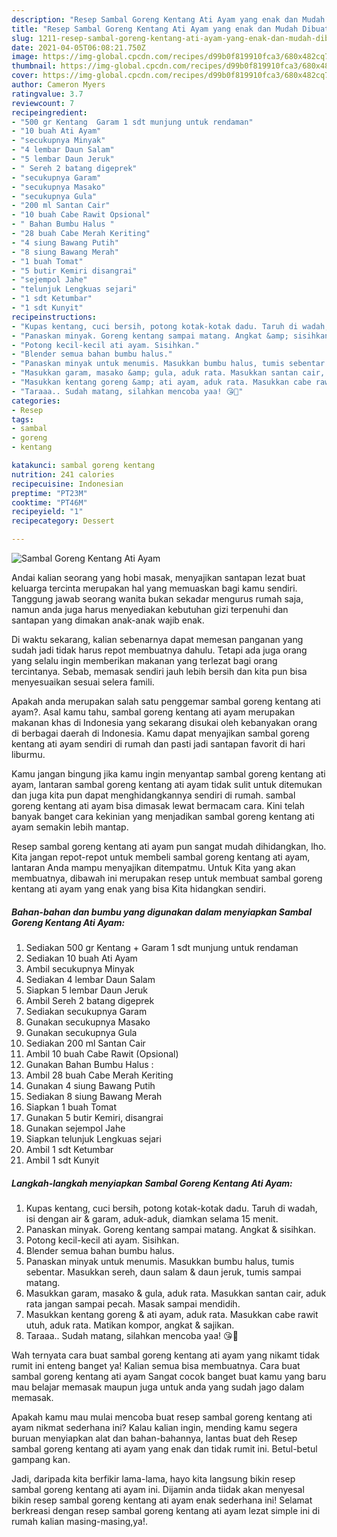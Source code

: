 ```yaml
---
description: "Resep Sambal Goreng Kentang Ati Ayam yang enak dan Mudah Dibuat"
title: "Resep Sambal Goreng Kentang Ati Ayam yang enak dan Mudah Dibuat"
slug: 1211-resep-sambal-goreng-kentang-ati-ayam-yang-enak-dan-mudah-dibuat
date: 2021-04-05T06:08:21.750Z
image: https://img-global.cpcdn.com/recipes/d99b0f819910fca3/680x482cq70/sambal-goreng-kentang-ati-ayam-foto-resep-utama.jpg
thumbnail: https://img-global.cpcdn.com/recipes/d99b0f819910fca3/680x482cq70/sambal-goreng-kentang-ati-ayam-foto-resep-utama.jpg
cover: https://img-global.cpcdn.com/recipes/d99b0f819910fca3/680x482cq70/sambal-goreng-kentang-ati-ayam-foto-resep-utama.jpg
author: Cameron Myers
ratingvalue: 3.7
reviewcount: 7
recipeingredient:
- "500 gr Kentang  Garam 1 sdt munjung untuk rendaman"
- "10 buah Ati Ayam"
- "secukupnya Minyak"
- "4 lembar Daun Salam"
- "5 lembar Daun Jeruk"
- " Sereh 2 batang digeprek"
- "secukupnya Garam"
- "secukupnya Masako"
- "secukupnya Gula"
- "200 ml Santan Cair"
- "10 buah Cabe Rawit Opsional"
- " Bahan Bumbu Halus "
- "28 buah Cabe Merah Keriting"
- "4 siung Bawang Putih"
- "8 siung Bawang Merah"
- "1 buah Tomat"
- "5 butir Kemiri disangrai"
- "sejempol Jahe"
- "telunjuk Lengkuas sejari"
- "1 sdt Ketumbar"
- "1 sdt Kunyit"
recipeinstructions:
- "Kupas kentang, cuci bersih, potong kotak-kotak dadu. Taruh di wadah, isi dengan air &amp; garam, aduk-aduk, diamkan selama 15 menit."
- "Panaskan minyak. Goreng kentang sampai matang. Angkat &amp; sisihkan."
- "Potong kecil-kecil ati ayam. Sisihkan."
- "Blender semua bahan bumbu halus."
- "Panaskan minyak untuk menumis. Masukkan bumbu halus, tumis sebentar. Masukkan sereh, daun salam &amp; daun jeruk, tumis sampai matang."
- "Masukkan garam, masako &amp; gula, aduk rata. Masukkan santan cair, aduk rata jangan sampai pecah. Masak sampai mendidih."
- "Masukkan kentang goreng &amp; ati ayam, aduk rata. Masukkan cabe rawit utuh, aduk rata. Matikan kompor, angkat &amp; sajikan."
- "Taraaa.. Sudah matang, silahkan mencoba yaa! 😘👏"
categories:
- Resep
tags:
- sambal
- goreng
- kentang

katakunci: sambal goreng kentang 
nutrition: 241 calories
recipecuisine: Indonesian
preptime: "PT23M"
cooktime: "PT46M"
recipeyield: "1"
recipecategory: Dessert

---
```



![Sambal Goreng Kentang Ati Ayam](https://img-global.cpcdn.com/recipes/d99b0f819910fca3/680x482cq70/sambal-goreng-kentang-ati-ayam-foto-resep-utama.jpg)

Andai kalian seorang yang hobi masak, menyajikan santapan lezat buat keluarga tercinta merupakan hal yang memuaskan bagi kamu sendiri. Tanggung jawab seorang  wanita bukan sekadar mengurus rumah saja, namun anda juga harus menyediakan kebutuhan gizi terpenuhi dan santapan yang dimakan anak-anak wajib enak.

Di waktu  sekarang, kalian sebenarnya dapat memesan panganan yang sudah jadi tidak harus repot membuatnya dahulu. Tetapi ada juga orang yang selalu ingin memberikan makanan yang terlezat bagi orang tercintanya. Sebab, memasak sendiri jauh lebih bersih dan kita pun bisa menyesuaikan sesuai selera famili. 



Apakah anda merupakan salah satu penggemar sambal goreng kentang ati ayam?. Asal kamu tahu, sambal goreng kentang ati ayam merupakan makanan khas di Indonesia yang sekarang disukai oleh kebanyakan orang di berbagai daerah di Indonesia. Kamu dapat menyajikan sambal goreng kentang ati ayam sendiri di rumah dan pasti jadi santapan favorit di hari liburmu.

Kamu jangan bingung jika kamu ingin menyantap sambal goreng kentang ati ayam, lantaran sambal goreng kentang ati ayam tidak sulit untuk ditemukan dan juga kita pun dapat menghidangkannya sendiri di rumah. sambal goreng kentang ati ayam bisa dimasak lewat bermacam cara. Kini telah banyak banget cara kekinian yang menjadikan sambal goreng kentang ati ayam semakin lebih mantap.

Resep sambal goreng kentang ati ayam pun sangat mudah dihidangkan, lho. Kita jangan repot-repot untuk membeli sambal goreng kentang ati ayam, lantaran Anda mampu menyajikan ditempatmu. Untuk Kita yang akan membuatnya, dibawah ini merupakan resep untuk membuat sambal goreng kentang ati ayam yang enak yang bisa Kita hidangkan sendiri.

<!--inarticleads1-->

##### Bahan-bahan dan bumbu yang digunakan dalam menyiapkan Sambal Goreng Kentang Ati Ayam:

1. Sediakan 500 gr Kentang + Garam 1 sdt munjung untuk rendaman
1. Sediakan 10 buah Ati Ayam
1. Ambil secukupnya Minyak
1. Sediakan 4 lembar Daun Salam
1. Siapkan 5 lembar Daun Jeruk
1. Ambil  Sereh 2 batang digeprek
1. Sediakan secukupnya Garam
1. Gunakan secukupnya Masako
1. Gunakan secukupnya Gula
1. Sediakan 200 ml Santan Cair
1. Ambil 10 buah Cabe Rawit (Opsional)
1. Gunakan  Bahan Bumbu Halus :
1. Ambil 28 buah Cabe Merah Keriting
1. Gunakan 4 siung Bawang Putih
1. Sediakan 8 siung Bawang Merah
1. Siapkan 1 buah Tomat
1. Gunakan 5 butir Kemiri, disangrai
1. Gunakan sejempol Jahe
1. Siapkan telunjuk Lengkuas sejari
1. Ambil 1 sdt Ketumbar
1. Ambil 1 sdt Kunyit




<!--inarticleads2-->

##### Langkah-langkah menyiapkan Sambal Goreng Kentang Ati Ayam:

1. Kupas kentang, cuci bersih, potong kotak-kotak dadu. Taruh di wadah, isi dengan air &amp; garam, aduk-aduk, diamkan selama 15 menit.
1. Panaskan minyak. Goreng kentang sampai matang. Angkat &amp; sisihkan.
1. Potong kecil-kecil ati ayam. Sisihkan.
1. Blender semua bahan bumbu halus.
1. Panaskan minyak untuk menumis. Masukkan bumbu halus, tumis sebentar. Masukkan sereh, daun salam &amp; daun jeruk, tumis sampai matang.
1. Masukkan garam, masako &amp; gula, aduk rata. Masukkan santan cair, aduk rata jangan sampai pecah. Masak sampai mendidih.
1. Masukkan kentang goreng &amp; ati ayam, aduk rata. Masukkan cabe rawit utuh, aduk rata. Matikan kompor, angkat &amp; sajikan.
1. Taraaa.. Sudah matang, silahkan mencoba yaa! 😘👏




Wah ternyata cara buat sambal goreng kentang ati ayam yang nikamt tidak rumit ini enteng banget ya! Kalian semua bisa membuatnya. Cara buat sambal goreng kentang ati ayam Sangat cocok banget buat kamu yang baru mau belajar memasak maupun juga untuk anda yang sudah jago dalam memasak.

Apakah kamu mau mulai mencoba buat resep sambal goreng kentang ati ayam nikmat sederhana ini? Kalau kalian ingin, mending kamu segera buruan menyiapkan alat dan bahan-bahannya, lantas buat deh Resep sambal goreng kentang ati ayam yang enak dan tidak rumit ini. Betul-betul gampang kan. 

Jadi, daripada kita berfikir lama-lama, hayo kita langsung bikin resep sambal goreng kentang ati ayam ini. Dijamin anda tiidak akan menyesal bikin resep sambal goreng kentang ati ayam enak sederhana ini! Selamat berkreasi dengan resep sambal goreng kentang ati ayam lezat simple ini di rumah kalian masing-masing,ya!.

